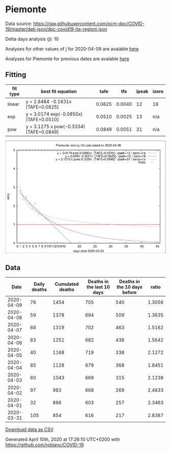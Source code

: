 # Piemonte

Data source: https://raw.githubusercontent.com/pcm-dpc/COVID-19/master/dati-json/dpc-covid19-ita-regioni.json

Delta days analysis (j): 10

Analyses for other values of j for 2020-04-09 are avalable [here](../README.md)

Analyses for Piemonte for previous dates are avalable [here](../../README.md)

## Fitting 
|fit type|best fit equation|tafe|tfe|ipeak|izero|
|-------|-----|--------|------|---|---|
|linear|y = 2.8484 -0.1631x  [TAFE=0.0625]|0.0625|0.0040|12|18|
|exp|y = 3.0174 exp(-0.0850x)  [TAFE=0.0510]|0.0510|0.0025|13|n/a|
|pow|y = 3.1275 x pow(-0.3334)  [TAFE=0.0849]|0.0849|0.0051|31|n/a|

![Plot](COVID-19_piemonte_j10_2020-04-09.png)

## Data
|Date|Daily deaths|Cumulated deaths|Deaths in the last 10 days|Deaths in the 10 days before|ratio|
|----|----------|-----------|-------|--------------------|-----|
|2020-04-09|76|1454|705|540|1.3056|
|2020-04-08|59|1378|694|509|1.3635|
|2020-04-07|68|1319|702|463|1.5162|
|2020-04-06|83|1251|682|436|1.5642|
|2020-04-05|40|1168|719|338|2.1272|
|2020-04-04|85|1128|679|368|1.8451|
|2020-04-03|60|1043|669|315|2.1238|
|2020-04-02|97|983|668|269|2.4833|
|2020-04-01|32|886|603|257|2.3463|
|2020-03-31|105|854|616|217|2.8387|

[Download data as CSV](COVID-19_piemonte_j10_2020-04-09.csv)

Generated April 10th, 2020 at 17:26:10 UTC+0200 with https://github.com/robianc/COVID-19
